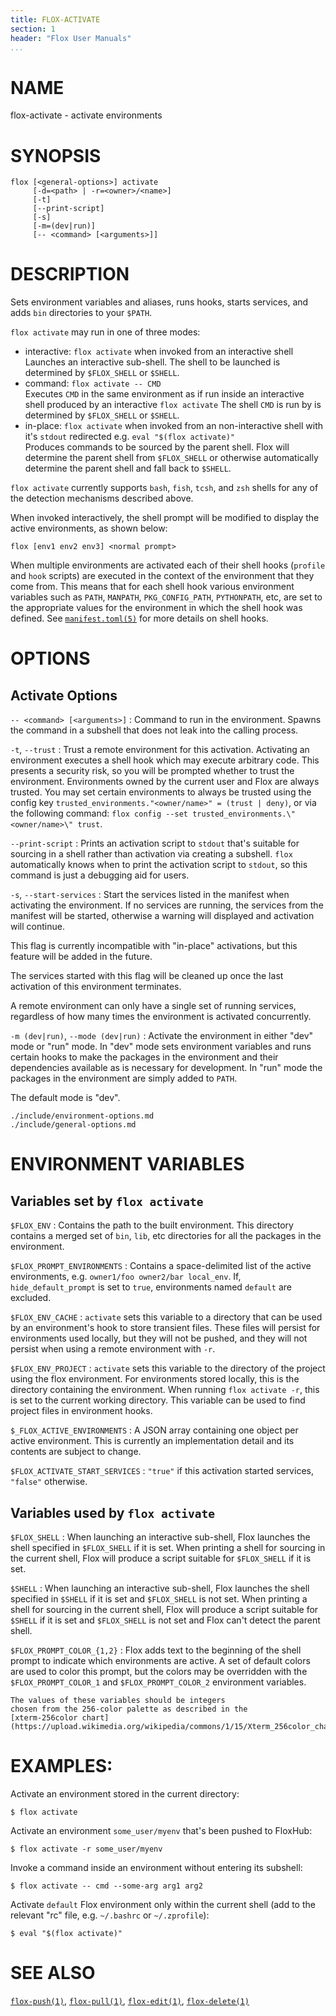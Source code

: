 ```yaml
---
title: FLOX-ACTIVATE
section: 1
header: "Flox User Manuals"
...
```


# NAME

flox-activate - activate environments

# SYNOPSIS

```
flox [<general-options>] activate
     [-d=<path> | -r=<owner>/<name>]
     [-t]
     [--print-script]
     [-s]
     [-m=(dev|run)]
     [-- <command> [<arguments>]]
```

# DESCRIPTION

Sets environment variables and aliases, runs hooks, starts services,
and adds `bin` directories to your `$PATH`.

`flox activate` may run in one of three modes:

* interactive: `flox activate` when invoked from an interactive shell\
  Launches an interactive sub-shell.
  The shell to be launched is determined by `$FLOX_SHELL` or `$SHELL`.
* command: `flox activate -- CMD`\
  Executes `CMD` in the same environment as if run inside an interactive shell
  produced by an interactive `flox activate`
  The shell `CMD` is run by is determined by `$FLOX_SHELL` or `$SHELL`.
* in-place: `flox activate` when invoked from an non-interactive shell
  with it's `stdout` redirected e.g. `eval "$(flox activate)"`\
  Produces commands to be sourced by the parent shell.
  Flox will determine the parent shell from `$FLOX_SHELL` or otherwise
  automatically determine the parent shell and fall back to `$SHELL`.

`flox activate` currently supports `bash`, `fish`, `tcsh`, and `zsh` shells
for any of the detection mechanisms described above.

When invoked interactively,
the shell prompt will be modified to display the active environments,
as shown below:
```
flox [env1 env2 env3] <normal prompt>
```

When multiple environments are activated each of their shell hooks
(`profile` and `hook` scripts)
are executed in the context of the environment that they come from.
This means that for each shell hook various environment variables such as
`PATH`, `MANPATH`, `PKG_CONFIG_PATH`, `PYTHONPATH`, etc,
are set to the appropriate values for the environment in which the shell
hook was defined.
See [`manifest.toml(5)`](./manifest.toml.md) for more details on shell hooks.

# OPTIONS

## Activate Options

`-- <command> [<arguments>]`
:   Command to run in the environment.
    Spawns the command in a subshell that does not leak into the calling
    process.

`-t`, `--trust`
:   Trust a remote environment for this activation.
    Activating an environment executes a shell hook which may execute arbitrary
    code.
    This presents a security risk,
    so you will be prompted whether to trust the environment.
    Environments owned by the current user and Flox are always trusted.
    You may set certain environments to always be trusted using the config key
    `trusted_environments."<owner/name>" = (trust | deny)`,
    or via the following command:
    `flox config --set trusted_environments.\"<owner/name>\" trust`.

`--print-script`
:  Prints an activation script to `stdout` that's suitable for sourcing in
   a shell rather than activation via creating a subshell.
   `flox` automatically knows when to print the activation script to `stdout`,
   so this command is just a debugging aid for users.

`-s`, `--start-services`
:  Start the services listed in the manifest when activating the environment.
   If no services are running, the services from the manifest will be started,
   otherwise a warning will displayed and activation will continue.

   This flag is currently incompatible with "in-place" activations,
   but this feature will be added in the future.

   The services started with this flag will be cleaned up once the last
   activation of this environment terminates.

   A remote environment can only have a single set of running services,
   regardless of how many times the environment is activated concurrently.

`-m (dev|run)`, `--mode (dev|run)`
:  Activate the environment in either "dev" mode or "run" mode. In "dev" mode
   sets environment variables and runs certain hooks to make the packages in the
   environment and their dependencies available as is necessary for development.
   In "run" mode the packages in the environment are simply added to `PATH`.

   The default mode is "dev".


```{.include}
./include/environment-options.md
./include/general-options.md
```

# ENVIRONMENT VARIABLES

## Variables set by `flox activate`

`$FLOX_ENV`
:   Contains the path to the built environment. This directory contains a merged
    set of `bin`, `lib`, etc directories for all the packages in the
    environment.

`$FLOX_PROMPT_ENVIRONMENTS`
:   Contains a space-delimited list of the active environments,
    e.g. `owner1/foo owner2/bar local_env`.
    If, `hide_default_prompt` is set to `true`, environments named `default` are
    excluded.

`$FLOX_ENV_CACHE`
:   `activate` sets this variable to a directory that can be used by an
    environment's hook to store transient files.
    These files will persist for environments used locally,
    but they will not be pushed,
    and they will not persist when using a remote environment with `-r`.

`$FLOX_ENV_PROJECT`
:   `activate` sets this variable to the directory of the project using the flox
    environment.
    For environments stored locally, this is the directory containing the
    environment.
    When running `flox activate -r`, this is set to the current working
    directory.
    This variable can be used to find project files in environment hooks.

`$_FLOX_ACTIVE_ENVIRONMENTS`
:   A JSON array containing one object per active environment.
    This is currently an implementation detail
    and its contents are subject to change.

`$FLOX_ACTIVATE_START_SERVICES`
:   `"true"` if this activation started services, `"false"` otherwise.

## Variables used by `flox activate`

`$FLOX_SHELL`
:  When launching an interactive sub-shell, Flox launches the shell specified in
   `$FLOX_SHELL` if it is set.
   When printing a shell for sourcing in the current shell,
   Flox will produce a script suitable for `$FLOX_SHELL` if it is set.

`$SHELL`
:  When launching an interactive sub-shell, Flox launches the shell specified in
   `$SHELL` if it is set and `$FLOX_SHELL` is not set.
   When printing a shell for sourcing in the current shell,
   Flox will produce a script suitable for `$SHELL` if it is set
   and `$FLOX_SHELL` is not set and Flox can't detect the parent shell.

`$FLOX_PROMPT_COLOR_{1,2}`
:   Flox adds text to the beginning of the shell prompt to indicate which
    environments are active.
    A set of default colors are used to color this prompt,
    but the colors may be overridden with the `$FLOX_PROMPT_COLOR_1` and
    `$FLOX_PROMPT_COLOR_2` environment variables.

    The values of these variables should be integers
    chosen from the 256-color palette as described in the
    [xterm-256color chart](https://upload.wikimedia.org/wikipedia/commons/1/15/Xterm_256color_chart.svg).

# EXAMPLES:

Activate an environment stored in the current directory:

```
$ flox activate
```

Activate an environment `some_user/myenv` that's been pushed to FloxHub:

```
$ flox activate -r some_user/myenv
```

Invoke a command inside an environment without entering its subshell:

```
$ flox activate -- cmd --some-arg arg1 arg2
```

Activate `default` Flox environment only within the current shell
(add to the relevant "rc" file, e.g. `~/.bashrc` or `~/.zprofile`):

```
$ eval "$(flox activate)"
```

# SEE ALSO
[`flox-push(1)`](./flox-push.md),
[`flox-pull(1)`](./flox-pull.md),
[`flox-edit(1)`](./flox-edit.md),
[`flox-delete(1)`](./flox-delete.md)
